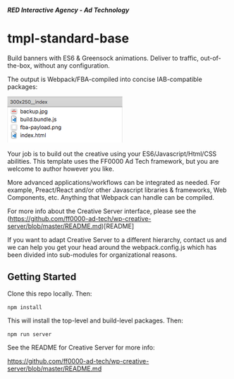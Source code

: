 ##### RED Interactive Agency - Ad Technology

# tmpl-standard-base
Build banners with ES6 & Greensock animations. Deliver to traffic, out-of-the-box, without any configuration.

The output is Webpack/FBA-compiled into concise IAB-compatible packages:

![Sample Output](https://github.com/ff0000-ad-tech/readme-assets/blob/master/tmpl-standard-base/sample-output.png)

Your job is to build out the creative using your ES6/Javascript/Html/CSS abilities. This template uses the FF0000 Ad Tech framework, but you are welcome to author however you like.

More advanced applications/workflows can be integrated as needed. For example, Preact/React and/or other Javascript libraries & frameworks, Web Components, etc. Anything that Webpack can handle can be compiled.

For more info about the Creative Server interface, please see the (https://github.com/ff0000-ad-tech/wp-creative-server/blob/master/README.md)[README]

If you want to adapt Creative Server to a different hierarchy, contact us and we can help you get your head around the webpack.config.js which has been divided into sub-modules for organizational reasons.

## Getting Started
Clone this repo locally. Then:
```
npm install
```

This will install the top-level and build-level packages. Then:
```
npm run server
```

See the README for Creative Server for more info:

https://github.com/ff0000-ad-tech/wp-creative-server/blob/master/README.md

## 
